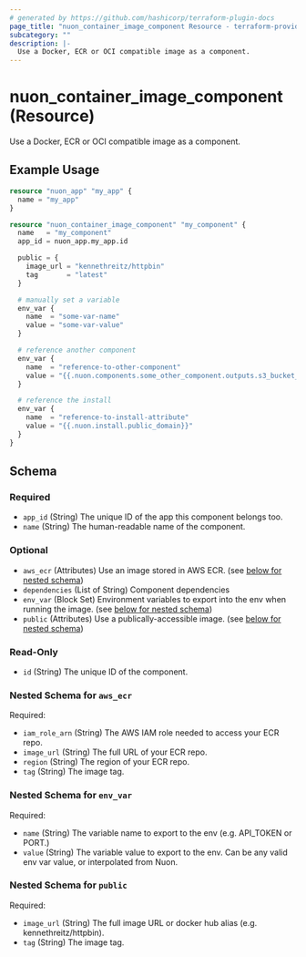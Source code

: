```yaml
---
# generated by https://github.com/hashicorp/terraform-plugin-docs
page_title: "nuon_container_image_component Resource - terraform-provider-nuon"
subcategory: ""
description: |-
  Use a Docker, ECR or OCI compatible image as a component.
---
```


# nuon_container_image_component (Resource)

Use a Docker, ECR or OCI compatible image as a component.

## Example Usage

```terraform
resource "nuon_app" "my_app" {
  name = "my_app"
}

resource "nuon_container_image_component" "my_component" {
  name   = "my_component"
  app_id = nuon_app.my_app.id

  public = {
    image_url = "kennethreitz/httpbin"
    tag       = "latest"
  }

  # manually set a variable
  env_var {
    name  = "some-var-name"
    value = "some-var-value"
  }

  # reference another component
  env_var {
    name  = "reference-to-other-component"
    value = "{{.nuon.components.some_other_component.outputs.s3_bucket_name}}"
  }

  # reference the install
  env_var {
    name  = "reference-to-install-attribute"
    value = "{{.nuon.install.public_domain}}"
  }
}
```

<!-- schema generated by tfplugindocs -->
## Schema

### Required

- `app_id` (String) The unique ID of the app this component belongs too.
- `name` (String) The human-readable name of the component.

### Optional

- `aws_ecr` (Attributes) Use an image stored in AWS ECR. (see [below for nested schema](#nestedatt--aws_ecr))
- `dependencies` (List of String) Component dependencies
- `env_var` (Block Set) Environment variables to export into the env when running the image. (see [below for nested schema](#nestedblock--env_var))
- `public` (Attributes) Use a publically-accessible image. (see [below for nested schema](#nestedatt--public))

### Read-Only

- `id` (String) The unique ID of the component.

<a id="nestedatt--aws_ecr"></a>
### Nested Schema for `aws_ecr`

Required:

- `iam_role_arn` (String) The AWS IAM role needed to access your ECR repo.
- `image_url` (String) The full URL of your ECR repo.
- `region` (String) The region of your ECR repo.
- `tag` (String) The image tag.


<a id="nestedblock--env_var"></a>
### Nested Schema for `env_var`

Required:

- `name` (String) The variable name to export to the env (e.g. API_TOKEN or PORT.)
- `value` (String) The variable value to export to the env. Can be any valid env var value, or interpolated from Nuon.


<a id="nestedatt--public"></a>
### Nested Schema for `public`

Required:

- `image_url` (String) The full image URL or docker hub alias (e.g. kennethreitz/httpbin).
- `tag` (String) The image tag.

